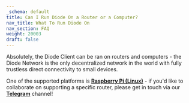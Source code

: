 ```yaml
---
_schema: default
title: Can I Run Diode On a Router or a Computer?
nav_title: What To Run Diode On
nav_section: FAQ
weight: 20003
draft: false
---
```

Absolutely, the Diode Client can be ran on routers and computers - the Diode Network is the only decentralized network in the world with fully trustless direct connectivity to small devices.

One of the supported platforms is <a href="https://support.diode.io/article/gmo8f1f4ys" target="_blank" rel="noopener"><strong>Raspberry Pi (Linux)</strong></a> - if you'd like to collaborate on supporting a specific router, please get in touch via our [**Telegram**](https://t.me/diode_chain) channel!